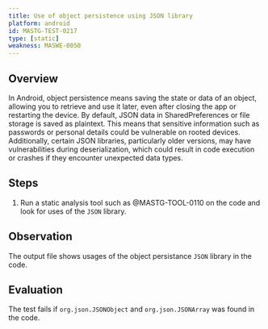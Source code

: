 ```yaml
---
title: Use of object persistence using JSON library
platform: android
id: MASTG-TEST-0217
type: [static]
weakness: MASWE-0050
---
```


## Overview

In Android, object persistence means saving the state or data of an object, allowing you to retrieve and use it later, even after closing the app or restarting the device. By default, JSON data in SharedPreferences or file storage is saved as plaintext. This means that sensitive information such as passwords or personal details could be vulnerable on rooted devices. Additionally, certain JSON libraries, particularly older versions, may have vulnerabilities during deserialization, which could result in code execution or crashes if they encounter unexpected data types.

## Steps

1. Run a static analysis tool such as @MASTG-TOOL-0110 on the code and look for uses of the `JSON` library.

## Observation

The output file shows usages of the object persistance `JSON` library in the code.

## Evaluation

The test fails if `org.json.JSONObject` and `org.json.JSONArray` was found in the code.
